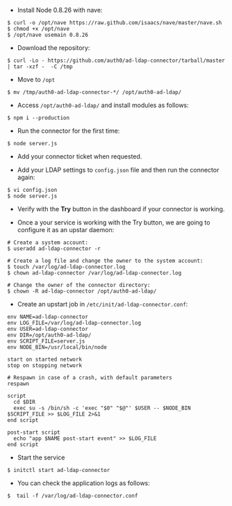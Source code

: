 +  Install Node 0.8.26 with nave:

```
$ curl -o /opt/nave https://raw.github.com/isaacs/nave/master/nave.sh
$ chmod +x /opt/nave
$ /opt/nave usemain 0.8.26
```

+  Download the repository:

```
$ curl -Lo - https://github.com/auth0/ad-ldap-connector/tarball/master | tar -xzf -  -C /tmp
```

+  Move to `/opt`

```
$ mv /tmp/auth0-ad-ldap-connector-*/ /opt/auth0-ad-ldap/
```

+  Access `/opt/auth0-ad-ldap/` and install modules as follows:

```
$ npm i --production
```

+  Run the connector for the first time:

```
$ node server.js
```

+  Add your connector ticket when requested.

+  Add your LDAP settings to `config.json` file and then run the connector again:

```
$ vi config.json
$ node server.js
```

+  Verify with the __Try__ button in the dashboard if your connector is working.

+  Once a your service is working with the Try button, we are going to configure it as an upstar daemon:

```
# Create a system account:
$ useradd ad-ldap-connector -r

# Create a log file and change the owner to the system account:
$ touch /var/log/ad-ldap-connector.log
$ chown ad-ldap-connector /var/log/ad-ldap-connector.log

# Change the owner of the connector directory:
$ chown -R ad-ldap-connector /opt/auth0-ad-ldap/
```

+  Create an upstart job in `/etc/init/ad-ldap-connector.conf`:

~~~
env NAME=ad-ldap-connector
env LOG_FILE=/var/log/ad-ldap-connector.log
env USER=ad-ldap-connector
env DIR=/opt/auth0-ad-ldap/
env SCRIPT_FILE=server.js
env NODE_BIN=/usr/local/bin/node

start on started network
stop on stopping network

# Respawn in case of a crash, with default parameters
respawn

script
  cd $DIR
  exec su -s /bin/sh -c 'exec "$0" "$@"' $USER -- $NODE_BIN $SCRIPT_FILE >> $LOG_FILE 2>&1
end script

post-start script
  echo "app $NAME post-start event" >> $LOG_FILE
end script
~~~

+  Start the service

~~~
$ initctl start ad-ldap-connector
~~~

+  You can check the application logs as follows:

~~~
$  tail -f /var/log/ad-ldap-connector.conf
~~~
